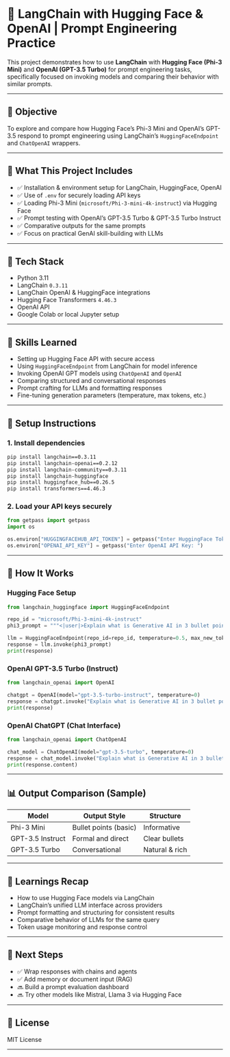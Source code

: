 # 🧠 LangChain with Hugging Face & OpenAI | Prompt Engineering Practice

This project demonstrates how to use **LangChain** with **Hugging Face (Phi-3 Mini)** and **OpenAI (GPT-3.5 Turbo)** for prompt engineering tasks, specifically focused on invoking models and comparing their behavior with similar prompts.

---

## 📌 Objective

To explore and compare how Hugging Face’s Phi-3 Mini and OpenAI’s GPT-3.5 respond to prompt engineering using LangChain’s `HuggingFaceEndpoint` and `ChatOpenAI` wrappers.

---

## 🧪 What This Project Includes

* ✅ Installation & environment setup for LangChain, HuggingFace, OpenAI
* ✅ Use of `.env` for securely loading API keys
* ✅ Loading Phi-3 Mini (`microsoft/Phi-3-mini-4k-instruct`) via Hugging Face
* ✅ Prompt testing with OpenAI’s GPT-3.5 Turbo & GPT-3.5 Turbo Instruct
* ✅ Comparative outputs for the same prompts
* ✅ Focus on practical GenAI skill-building with LLMs

---

## 🔧 Tech Stack

* Python 3.11
* LangChain `0.3.11`
* LangChain OpenAI & HuggingFace integrations
* Hugging Face Transformers `4.46.3`
* OpenAI API
* Google Colab or local Jupyter setup

---

## 🧠 Skills Learned

* Setting up Hugging Face API with secure access
* Using `HuggingFaceEndpoint` from LangChain for model inference
* Invoking OpenAI GPT models using `ChatOpenAI` and `OpenAI`
* Comparing structured and conversational responses
* Prompt crafting for LLMs and formatting responses
* Fine-tuning generation parameters (temperature, max tokens, etc.)

---

## 🚀 Setup Instructions

### 1. Install dependencies

```bash
pip install langchain==0.3.11
pip install langchain-openai==0.2.12
pip install langchain-community==0.3.11
pip install langchain-huggingface
pip install huggingface_hub==0.26.5
pip install transformers==4.46.3
```

### 2. Load your API keys securely

```python
from getpass import getpass
import os

os.environ["HUGGINGFACEHUB_API_TOKEN"] = getpass("Enter HuggingFace Token: ")
os.environ["OPENAI_API_KEY"] = getpass("Enter OpenAI API Key: ")
```

---

## 🧪 How It Works

### Hugging Face Setup

```python
from langchain_huggingface import HuggingFaceEndpoint

repo_id = "microsoft/Phi-3-mini-4k-instruct"
phi3_prompt = """<|user|>Explain what is Generative AI in 3 bullet points<|end|>\n<|assistant|>"""

llm = HuggingFaceEndpoint(repo_id=repo_id, temperature=0.5, max_new_tokens=1000)
response = llm.invoke(phi3_prompt)
print(response)
```

### OpenAI GPT-3.5 Turbo (Instruct)

```python
from langchain_openai import OpenAI

chatgpt = OpenAI(model="gpt-3.5-turbo-instruct", temperature=0)
response = chatgpt.invoke("Explain what is Generative AI in 3 bullet points")
print(response)
```

### OpenAI ChatGPT (Chat Interface)

```python
from langchain_openai import ChatOpenAI

chat_model = ChatOpenAI(model="gpt-3.5-turbo", temperature=0)
response = chat_model.invoke("Explain what is Generative AI in 3 bullet points")
print(response.content)
```

---

## 📊 Output Comparison (Sample)

| Model            | Output Style          | Structure      |
| ---------------- | --------------------- | -------------- |
| Phi-3 Mini       | Bullet points (basic) | Informative    |
| GPT-3.5 Instruct | Formal and direct     | Clear bullets  |
| GPT-3.5 Turbo    | Conversational        | Natural & rich |

---

## 🧠 Learnings Recap

* How to use Hugging Face models via LangChain
* LangChain’s unified LLM interface across providers
* Prompt formatting and structuring for consistent results
* Comparative behavior of LLMs for the same query
* Token usage monitoring and response control

---

## 📌 Next Steps

* ✅ Wrap responses with chains and agents
* ✅ Add memory or document input (RAG)
* 🔜 Build a prompt evaluation dashboard
* 🔜 Try other models like Mistral, Llama 3 via Hugging Face

---

## 📜 License

MIT License

---


